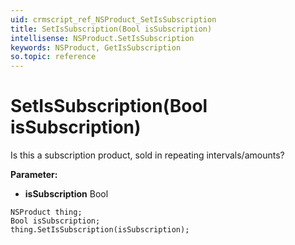 ```yaml
---
uid: crmscript_ref_NSProduct_SetIsSubscription
title: SetIsSubscription(Bool isSubscription)
intellisense: NSProduct.SetIsSubscription
keywords: NSProduct, GetIsSubscription
so.topic: reference
---
```


# SetIsSubscription(Bool isSubscription)

Is this a subscription product, sold in repeating intervals/amounts?

**Parameter:** 
* **isSubscription** Bool

```crmscript
NSProduct thing;
Bool isSubscription;
thing.SetIsSubscription(isSubscription);
```

